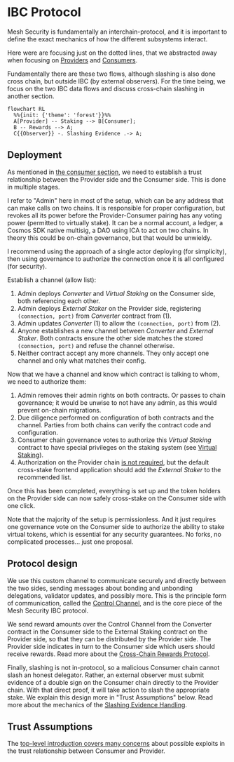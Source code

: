 # IBC Protocol

Mesh Security is fundamentally an interchain-protocol,
and it is important to define the exact mechanics of
how the different subsystems interact.

Here were are focusing just on the dotted lines, that
we abstracted away when focusing on [Providers](../provider/Provider.md)
and [Consumers](../consumer/Consumer.md).

Fundamentally there are these two flows, although slashing
is also done cross chain, but outside IBC (by external observers).
For the time being, we focus on the two IBC data flows
and discuss cross-chain slashing in another section.

```mermaid
flowchart RL
  %%{init: {'theme': 'forest'}}%%
  A[Provider] -- Staking --> B[Consumer];
  B -- Rewards --> A;
  C{{Observer}} -. Slashing Evidence .-> A;
```

## Deployment

As mentioned in [the consumer section](../consumer/Consumer.md),
we need to establish a trust relationship between the Provider side and the Consumer side. This is done in multiple stages.

I refer to "Admin" here in most of the setup, which can be any address that can make calls on two chains.
It is responsible for proper configuration, but revokes all its power before the Provider-Consumer pairing has any
voting power (permitted to virtually stake). It can be a normal account, a ledger, a Cosmos SDK native multisig,
a DAO using ICA to act on two chains. In theory this could be on-chain governance, but that would be unwieldy.

I recommend using the approach of a single actor deploying (for simplicity), then using governance to authorize
the connection once it is all configured (for security).

Establish a channel (allow list):

1. Admin deploys _Converter_ and _Virtual Staking_ on the Consumer side, both referencing each other.
2. Admin deploys _External Staker_ on the Provider side, registering `(connection, port)`
   from _Converter_ contract from (1).
3. Admin updates _Converter_ (1) to allow the `(connection, port)` from (2).
4. Anyone establishes a new channel between _Converter_ and _External Staker_.
   Both contracts ensure the other side matches the stored `(connection, port)` and refuse the channel otherwise.
5. Neither contract accept any more channels. They only accept one channel and only what matches their config.

Now that we have a channel and know which contract is talking to whom, we need
to authorize them:

1. Admin removes their admin rights on both contracts. Or passes to chain governance; it would be
   unwise to not have any admin, as this would prevent on-chain migrations.
2. Due diligence performed on configuration of both contracts and the channel. Parties from both chains
   can verify the contract code and configuration.
3. Consumer chain governance votes to authorize this _Virtual Staking_ contract to have special
   privileges on the staking system (see [Virtual Staking](../consumer/VirtualStaking.md)).
4. Authorization on the Provider chain [is not required](https://github.com/CosmWasm/mesh-security/blob/begin-architecture/docs/provider/Vault.md#design-decisions),
   but the default cross-stake frontend application should add the _External Staker_ to the recommended list.

Once this has been completed, everything is set up and the token holders on the Provider side
can now safely cross-stake on the Consumer side with one click.

Note that the majority of the setup is permissionless. And it just requires one governance vote on the
Consumer side to authorize the ability to stake virtual tokens, which is essential for any security guarantees.
No forks, no complicated processes... just one proposal.

## Protocol design

We use this custom channel to communicate securely and directly
between the two sides, sending messages about bonding and unbonding
delegations, validator updates, and possibly more. This is the
principle form of communication, called the
[Control Channel](./ControlChannel.md), and is the core
piece of the Mesh Security IBC protocol.

We send reward amounts over the Control Channel from the Converter contract
in the Consumer side to the External Staking contract on the Provider side, so that
they can be distributed by the Provider side. The Provider side
indicates in turn to the Consumer side which users should receive rewards.
Read more about the [Cross-Chain Rewards Protocol](./Rewards.md).

Finally, slashing is not in-protocol, so a malicious Consumer chain
cannot slash an honest delegator. Rather, an external observer must
submit evidence of a double sign on the Consumer chain directly to
the Provider chain. With that direct proof, it will take action to slash
the appropriate stake. We explain this design more in "Trust Assumptions" below.
Read more about the mechanics of the [Slashing Evidence Handling](./Slashing.md).

## Trust Assumptions

The [top-level introduction covers many concerns](../README.md#common-concerns)
about possible exploits in the trust relationship between Consumer and Provider.
